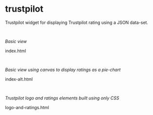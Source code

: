 trustpilot
==========
Trustpilot widget for displaying Trustpilot rating using a JSON data-set.

<br />

<em>Basic view</em>

index.html

<br />

<em>Basic view using canvas to display ratings as a pie-chart</em>

index-alt.html

<br />

<em>Trustpilot logo and ratings elements built using only CSS</em>

logo-and-ratings.html
